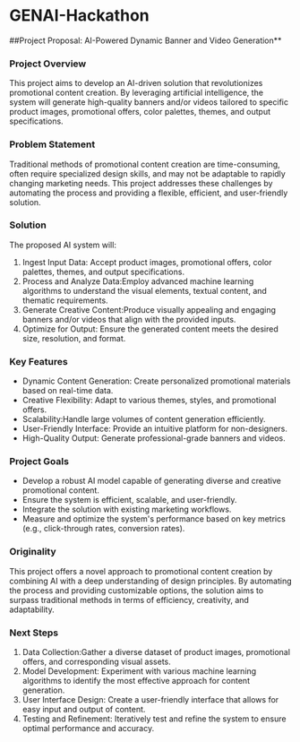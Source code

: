 # GENAI-Hackathon
##Project Proposal: AI-Powered Dynamic Banner and Video Generation**

### Project Overview

This project aims to develop an AI-driven solution that revolutionizes promotional content creation. By leveraging artificial intelligence, the system will generate high-quality banners and/or videos tailored to specific product images, promotional offers, color palettes, themes, and output specifications. 

### Problem Statement
Traditional methods of promotional content creation are time-consuming, often require specialized design skills, and may not be adaptable to rapidly changing marketing needs. This project addresses these challenges by automating the process and providing a flexible, efficient, and user-friendly solution.

### Solution

The proposed AI system will:

1. Ingest Input Data: Accept product images, promotional offers, color palettes, themes, and output specifications.
2. Process and Analyze Data:Employ advanced machine learning algorithms to understand the visual elements, textual content, and thematic requirements.
3. Generate Creative Content:Produce visually appealing and engaging banners and/or videos that align with the provided inputs.
4. Optimize for Output: Ensure the generated content meets the desired size, resolution, and format.

### Key Features

* Dynamic Content Generation: Create personalized promotional materials based on real-time data.
* Creative Flexibility: Adapt to various themes, styles, and promotional offers.
* Scalability:Handle large volumes of content generation efficiently.
* User-Friendly Interface: Provide an intuitive platform for non-designers.
* High-Quality Output: Generate professional-grade banners and videos.

### Project Goals

* Develop a robust AI model capable of generating diverse and creative promotional content.
* Ensure the system is efficient, scalable, and user-friendly.
* Integrate the solution with existing marketing workflows.
* Measure and optimize the system's performance based on key metrics (e.g., click-through rates, conversion rates).

### Originality

This project offers a novel approach to promotional content creation by combining AI with a deep understanding of design principles. By automating the process and providing customizable options, the solution aims to surpass traditional methods in terms of efficiency, creativity, and adaptability.

### Next Steps

1. Data Collection:Gather a diverse dataset of product images, promotional offers, and corresponding visual assets.
2. Model Development: Experiment with various machine learning algorithms to identify the most effective approach for content generation.
3. User Interface Design: Create a user-friendly interface that allows for easy input and output of content.
4. Testing and Refinement: Iteratively test and refine the system to ensure optimal performance and accuracy.


